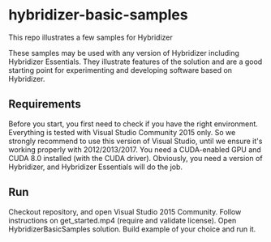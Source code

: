 # hybridizer-basic-samples
This repo illustrates a few samples for Hybridizer

These samples may be used with any version of Hybridizer including Hybridizer Essentials.
They illustrate features of the solution and are a good starting point for experimenting and developing software based on Hybridizer.

## Requirements
Before you start, you first need to check if you have the right environment. 
Everything is tested with Visual Studio Community 2015 only. So we strongly recommend to use this version of Visual Studio, until we ensure it's working properly with 2012/2013/2017. 
You need a CUDA-enabled GPU and CUDA 8.0 installed (with the CUDA driver). 
Obviously, you need a version of Hybridizer, and Hybridizer Essentials will do the job. 

## Run
Checkout repository, and open Visual Studio 2015 Community. 
Follow instructions on get_started.mp4 (require and validate license). 
Open HybridizerBasicSamples solution. 
Build example of your choice and run it. 

